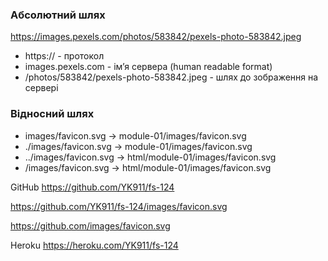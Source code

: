 ### Абсолютний шлях

https://images.pexels.com/photos/583842/pexels-photo-583842.jpeg

- https:// - протокол
- images.pexels.com - імʼя сервера (human readable format)
- /photos/583842/pexels-photo-583842.jpeg - шлях до зображення на сервері

### Відносний шлях

- images/favicon.svg -> module-01/images/favicon.svg
- ./images/favicon.svg -> module-01/images/favicon.svg
- ../images/favicon.svg -> html/module-01/images/favicon.svg
- /images/favicon.svg -> html/module-01/images/favicon.svg

GitHub
https://github.com/YK911/fs-124

https://github.com/YK911/fs-124/images/favicon.svg

https://github.com/images/favicon.svg

Heroku
https://heroku.com/YK911/fs-124
